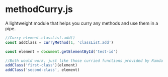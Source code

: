 # methodCurry.js

A lightweight module that helps you curry any methods and use them in a pipe.

```javascript
//Curry element.classList.add()
const addClass = curryMethod(1, 'classList.add')

const element = document.getElementById('test-id')

//Both would work, just like those curried functions provided by Ramda
addClass('first-class')(element)
addClass('second-class', element)
```
